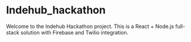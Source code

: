 # Indehub_hackathon

Welcome to the Indehub Hackathon project. This is a React + Node.js full-stack solution with Firebase and Twilio integration.
